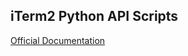 ## iTerm2 Python API Scripts
[Official Documentation](https://www.iterm2.com/python-api/tutorial/index.html)
